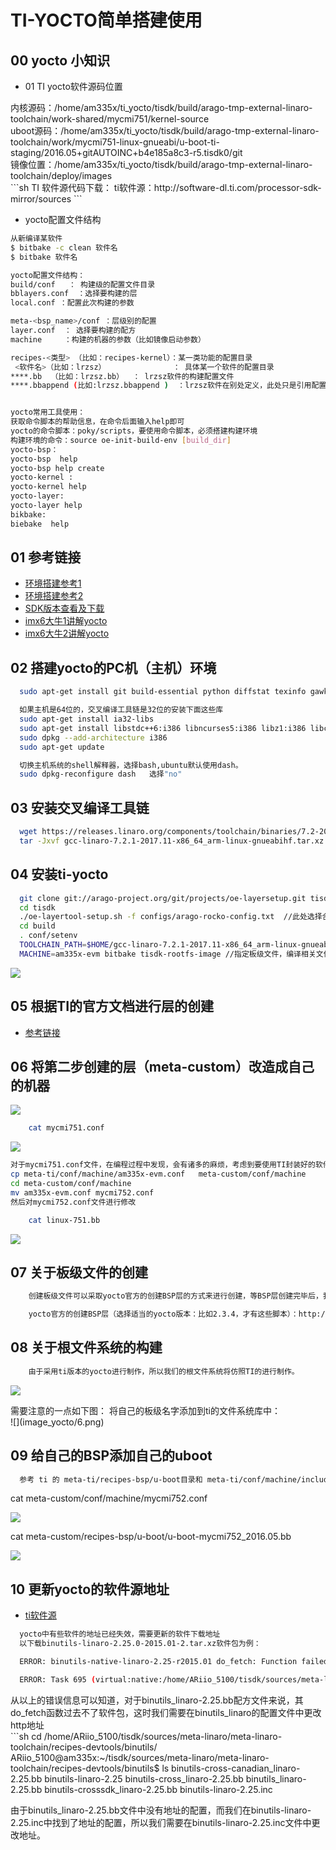# TI-YOCTO简单搭建使用

## 00 yocto 小知识
* 01 TI yocto软件源码位置
<div>内核源码：/home/am335x/ti_yocto/tisdk/build/arago-tmp-external-linaro-toolchain/work-shared/mycmi751/kernel-source
<br/>
uboot源码：/home/am335x/ti_yocto/tisdk/build/arago-tmp-external-linaro-toolchain/work/mycmi751-linux-gnueabi/u-boot-ti-staging/2016.05+gitAUTOINC+b4e185a8c3-r5.tisdk0/git
<br/>镜像位置：/home/am335x/ti_yocto/tisdk/build/arago-tmp-external-linaro-toolchain/deploy/images
</div>
```sh
  TI 软件源代码下载： ti软件源：http://software-dl.ti.com/processor-sdk-mirror/sources
```

* yocto配置文件结构

```sh
从新编译某软件
$ bitbake -c clean 软件名
$ bitbake 软件名

yocto配置文件结构：
build/conf   ： 构建级的配置文件目录
bblayers.conf  ：选择要构建的层
local.conf ：配置此次构建的参数

meta-<bsp_name>/conf ：层级别的配置
layer.conf  ： 选择要构建的配方
machine     ：构建的机器的参数（比如镜像启动参数）

recipes-<类型> （比如：recipes-kernel）：某一类功能的配置目录
 <软件名>（比如：lrzsz）               ： 具体某一个软件的配置目录
****.bb  （比如：lrzsz.bb）  ： lrzsz软件的构建配置文件
****.bbappend (比如:lrzsz.bbappend )  ：lrzsz软件在别处定义，此处只是引用配置（具有覆盖的功能）


yocto常用工具使用：
获取命令脚本的帮助信息，在命令后面输入help即可
yocto的命令脚本：poky/scripts，要使用命令脚本，必须搭建构建环境
构建环境的命令：source oe-init-build-env [build_dir]
yocto-bsp：
yocto-bsp  help
yocto-bsp help create
yocto-kernel :
yocto-kernel help
yocto-layer:
yocto-layer help
bikbake:
biebake  help
```
## 01 参考链接
* [环境搭建参考1](http://processors.wiki.ti.com/index.php/Processor_SDK_Building_The_SDK)
* [环境搭建参考2](http://arago-project.org/wiki/index.php/Setting_Up_Build_Environment)
* [SDK版本查看及下载](http://processors.wiki.ti.com/index.php/Processor_SDK_Building_The_SDK)
* [imx6大牛1讲解yocto](https://blog.csdn.net/sy373466062/article/list/4?t=1)
* [imx6大牛2讲解yocto](https://www.kancloud.cn/digest/yocto/138629)


## 02 搭建yocto的PC机（主机）环境
```sh
  sudo apt-get install git build-essential python diffstat texinfo gawk chrpath dos2unix wget unzip socat doxygen libc6:i386 libncurses5:i386 libstdc++6:i386 libz1:i386

  如果主机是64位的，交叉编译工具链是32位的安装下面这些库
  sudo apt-get install ia32-libs
  sudo apt-get install libstdc++6:i386 libncurses5:i386 libz1:i386 libc6:i386 libc6-dev-i386 g++-multilib
  sudo dpkg --add-architecture i386
  sudo apt-get update
```
```sh
  切换主机系统的shell解释器，选择bash,ubuntu默认使用dash。
  sudo dpkg-reconfigure dash   选择"no"  
```

## 03 安装交叉编译工具链
```sh
  wget https://releases.linaro.org/components/toolchain/binaries/7.2-2017.11/arm-linux-gnueabihf/gcc-linaro-7.2.1-2017.11-x86_64_arm-linux-gnueabihf.tar.xz
  tar -Jxvf gcc-linaro-7.2.1-2017.11-x86_64_arm-linux-gnueabihf.tar.xz -C $HOME

```

## 04 安装ti-yocto
```sh
  git clone git://arago-project.org/git/projects/oe-layersetup.git tisdk
  cd tisdk
  ./oe-layertool-setup.sh -f configs/arago-rocko-config.txt  //此处选择合适版本的配置文件
  cd build
  . conf/setenv
  TOOLCHAIN_PATH=$HOME/gcc-linaro-7.2.1-2017.11-x86_64_arm-linux-gnueabihf //为yocto指定交叉编译工具链
  MACHINE=am335x-evm bitbake tisdk-rootfs-image //指定板级文件，编译相关文件系统
```

![](image_yocto/1.png)

## 05 根据TI的官方文档进行层的创建
* [参考链接](http://note.youdao.com/noteshare?id=d7b48b870ac3ed1d36293e0396eead88&sub=6540D4B5CD3F4ADB987E617626578790)

## 06 将第二步创建的层（meta-custom）改造成自己的机器
![](image_yocto/2.png)

```sh
    cat mycmi751.conf
```
![](image_yocto/3.png)

```sh
对于mycmi751.conf文件，在编程过程中发现，会有诸多的麻烦，考虑到要使用TI封装好的软件包组进行编译，所以我们应该采用下面的方式构建板级文件：使我们的板级文件继承TI的板级头文件即可：我们可以从ti 的官方文件中找一个相似的进行操作：
cp meta-ti/conf/machine/am335x-evm.conf   meta-custom/conf/machine
cd meta-custom/conf/machine
mv am335x-evm.conf mycmi752.conf
然后对mycmi752.conf文件进行修改
```

```sh
    cat linux-751.bb
```
![](image_yocto/4.png)

## 07 关于板级文件的创建
```sh
    创建板级文件可以采取yocto官方的创建BSP层的方式来进行创建，等BSP层创建完毕后，我们只需要将此BSP层的关于板级文件于内核配方拷贝到meta-custom层相应的位置处即可，然后做适当的修改。

    yocto官方的创建BSP层（选择适当的yocto版本：比如2.3.4，才有这些脚本）：http://note.youdao.com/noteshare?id=c145f5865a56e595bb774fa9a1ca9cbb&sub=95048BAA63D440488F0469906D9478E9
```

## 08 关于根文件系统的构建
```sh
    由于采用ti版本的yocto进行制作，所以我们的根文件系统将仿照TI的进行制作。
```
![](image_yocto/5.png)
<br>
<div>
需要注意的一点如下图：
将自己的板级名字添加到ti的文件系统库中：
</div>
![](image_yocto/6.png)

## 09 给自己的BSP添加自己的uboot
```sh
  参考 ti 的 meta-ti/recipes-bsp/u-boot目录和 meta-ti/conf/machine/include/omap3.inc文件进行自己的配置。
```
<div>
cat  meta-custom/conf/machine/mycmi752.conf
</div>

![](image_yocto/7.png)

<div>
cat  meta-custom/recipes-bsp/u-boot/u-boot-mycmi752_2016.05.bb
</div>

![](image_yocto/8.png)

## 10 更新yocto的软件源地址
* [ti软件源](http://software-dl.ti.com/processor-sdk-mirror/sources)

```sh
  yocto中有些软件的地址已经失效，需要更新的软件下载地址
  以下载binutils-linaro-2.25.0-2015.01-2.tar.xz软件包为例：

  ERROR: binutils-native-linaro-2.25-r2015.01 do_fetch: Function failed: Fetcher failure for URL: 'http://releases.linaro.org/15.01/components/toolchain/binutils-linaro/binutils-linaro-2.25.0-2015.01-2.tar.xz'. Unable to fetch URL from any source.

  ERROR: Task 695 (virtual:native:/home/ARiio_5100/tisdk/sources/meta-linaro/meta-linaro-toolchain/recipes-devtools/binutils/binutils_linaro-2.25.bb, do_fetch) failed with exit code '1'
```
<div>
  从以上的错误信息可以知道，对于binutils_linaro-2.25.bb配方文件来说，其do_fetch函数过去不了软件包，这时我们需要在binutils_linaro的配置文件中更改http地址
</div>
```sh
  cd /home/ARiio_5100/tisdk/sources/meta-linaro/meta-linaro-toolchain/recipes-devtools/binutils/
  ARiio_5100@am335x:~/tisdk/sources/meta-linaro/meta-linaro-toolchain/recipes-devtools/binutils$ ls
    binutils-cross-canadian_linaro-2.25.bb  binutils-linaro-2.25
    binutils-cross_linaro-2.25.bb           binutils_linaro-2.25.bb
    binutils-crosssdk_linaro-2.25.bb        binutils-linaro-2.25.inc

  由于binutils_linaro-2.25.bb文件中没有地址的配置，而我们在binutils-linaro-2.25.inc中找到了地址的配置，所以我们需要在binutils-linaro-2.25.inc文件中更改地址。
```

